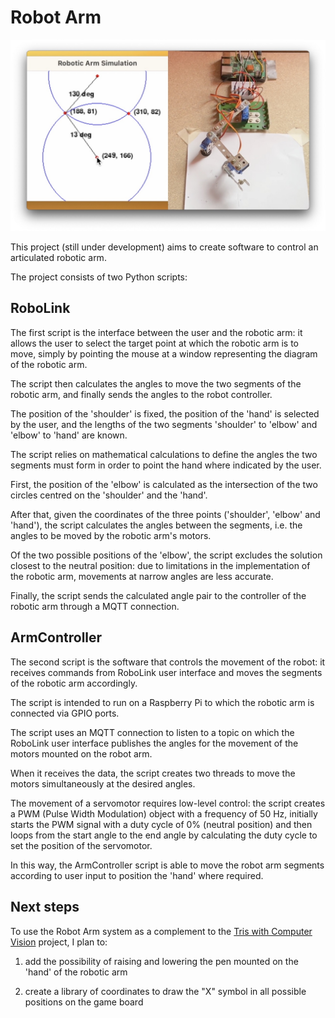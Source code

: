 # Robot Arm

![Robot Arm](public/img/capture-02.jpeg)

This project (still under development) aims to create software to control an articulated robotic arm.

The project consists of two Python scripts:

## RoboLink

The first script is the interface between the user and the robotic arm: it allows the user to select the target point at which the robotic arm is to move, simply by pointing the mouse at a window representing the diagram of the robotic arm.

The script then calculates the angles to move the two segments of the robotic arm, and finally sends the angles to the robot controller.

The position of the 'shoulder' is fixed, the position of the 'hand' is selected by the user, and the lengths of the two segments 'shoulder' to 'elbow' and 'elbow' to 'hand' are known.

The script relies on mathematical calculations to define the angles the two segments must form in order to point the hand where indicated by the user. 

First, the position of the 'elbow' is calculated as the intersection of the two circles centred on the 'shoulder' and the 'hand'.

After that, given the coordinates of the three points ('shoulder', 'elbow' and 'hand'), the script calculates the angles between the segments, i.e. the angles to be moved by the robotic arm's motors.

Of the two possible positions of the 'elbow', the script excludes the solution closest to the neutral position: due to limitations in the implementation of the robotic arm, movements at narrow angles are less accurate.

Finally, the script sends the calculated angle pair to the controller of the robotic arm through a MQTT connection.

## ArmController

The second script is the software that controls the movement of the robot: it receives commands from RoboLink user interface and moves the segments of the robotic arm accordingly.

The script is intended to run on a Raspberry Pi to which the robotic arm is connected via GPIO ports.

The script uses an MQTT connection to listen to a topic on which the RoboLink user interface publishes the angles for the movement of the motors mounted on the robot arm.

When it receives the data, the script creates two threads to move the motors simultaneously at the desired angles.

The movement of a servomotor requires low-level control: the script creates a PWM (Pulse Width Modulation) object with a frequency of 50 Hz, initially starts the PWM signal with a duty cycle of 0% (neutral position) and then loops from the start angle to the end angle by calculating the duty cycle to set the position of the servomotor.

In this way, the ArmController script is able to move the robot arm segments according to user input to position the 'hand' where required.

## Next steps

To use the Robot Arm system as a complement to the [Tris with Computer Vision](https://github.com/massimobottelli/tris-computer-vision) project, I plan to:

1. add the possibility of raising and lowering the pen mounted on the 'hand' of the robotic arm

2. create a library of coordinates to draw the "X" symbol in all possible positions on the game board

